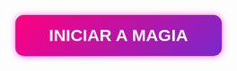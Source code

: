 <!DOCTYPE html>
<html lang="pt-BR">
<head>
  <meta charset="UTF-8" />
  <title>aopa</title>
  <style>
    * {
      margin: 0;
      padding: 0;
      box-sizing: border-box;
    }

    body {
      background: radial-gradient(ellipse at center, #000000, #0a0a0a, #111111);
      height: 100vh;
      overflow: hidden;
      position: relative;
      font-family: 'Brush Script MT', cursive;
    }

    #startBtn {
      position: absolute;
      top: 50%;
      left: 50%;
      transform: translate(-50%, -50%);
      padding: 20px 60px;
      font-size: 30px;
      font-weight: bold;
      color: #fff;
      background: linear-gradient(135deg, #ff0080, #7928ca);
      border: none;
      border-radius: 15px;
      cursor: pointer;
      z-index: 1000;
      box-shadow: 0 0 30px #ff00cc88;
      animation: pulse 1.5s infinite;
    }

    @keyframes pulse {
      0% { box-shadow: 0 0 10px #ff00cc88; }
      50% { box-shadow: 0 0 25px #ff00ccff; }
      100% { box-shadow: 0 0 10px #ff00cc88; }
    }

    .loveText {
      position: absolute;
      color: #ff99cc;
      font-weight: bold;
      user-select: none;
      pointer-events: none;
      font-size: 24px;
      text-shadow: 0 0 10px #ff66cc, 0 0 20px #ff99cc;
      animation: floatUp 5s ease-out forwards;
      white-space: nowrap;
    }

    @keyframes floatUp {
      0% {
        opacity: 0;
        transform: translateY(30px) scale(0.9) rotate(0deg);
      }
      20% {
        opacity: 1;
      }
      100% {
        opacity: 0;
        transform: translateY(-150px) scale(1.2) rotate(20deg);
      }
    }

    .heart {
      position: absolute;
      width: 20px;
      height: 20px;
      background: #ff66cc;
      transform: rotate(45deg);
      animation: floatHeart 6s ease-in-out infinite;
    }

    .heart::before,
    .heart::after {
      content: "";
      position: absolute;
      width: 20px;
      height: 20px;
      background: #ff66cc;
      border-radius: 50%;
    }

    .heart::before {
      top: -10px;
      left: 0;
    }

    .heart::after {
      top: 0;
      left: -10px;
    }

    @keyframes floatHeart {
      0% {
        transform: translateY(0) rotate(45deg);
        opacity: 1;
      }
      100% {
        transform: translateY(-200px) rotate(45deg);
        opacity: 0;
      }
    }
  </style>
</head>
<body>

<button id="startBtn">INICIAR A MAGIA</button>

<!-- Música ambiente -->
<audio id="bgMusic" src="https://cdn.pixabay.com/audio/2022/03/15/audio_8cfa2ce69b.mp3" loop></audio>

<script>
  const btn = document.getElementById('startBtn');
  const music = document.getElementById('bgMusic');

  btn.addEventListener('click', () => {
    btn.remove();
    music.play();

    // Mensagens infinitas de amor
    setInterval(() => {
      const love = document.createElement('div');
      love.textContent = 'eu te amo, anjs ❤️';
      love.classList.add('loveText');

      // Posição aleatória
      love.style.left = Math.random() * (window.innerWidth - 200) + 'px';
      love.style.top = Math.random() * window.innerHeight + 'px';
      love.style.fontSize = 18 + Math.random() * 24 + 'px';

      document.body.appendChild(love);

      setTimeout(() => love.remove(), 5000);
    }, 160);

    // Corações mágicos flutuando
    setInterval(() => {
      const heart = document.createElement('div');
      heart.classList.add('heart');
      heart.style.left = Math.random() * window.innerWidth + 'px';
      heart.style.top = window.innerHeight + 'px';
      heart.style.animationDuration = (4 + Math.random() * 4) + 's';
      document.body.appendChild(heart);
      setTimeout(() => heart.remove(), 6000);
    }, 300);
  });
</script>

</body>
</html>
